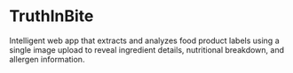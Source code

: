 # TruthInBite
Intelligent web app that extracts and analyzes food product labels using a single image upload to reveal ingredient details, nutritional breakdown, and allergen information.
